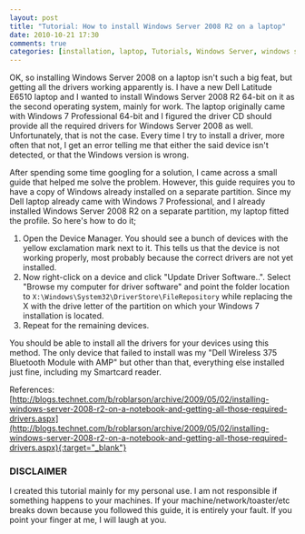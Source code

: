 ```yaml
---
layout: post
title: "Tutorial: How to install Windows Server 2008 R2 on a laptop"
date: 2010-10-21 17:30
comments: true
categories: [installation, laptop, Tutorials, Windows Server, windows server 2008 r2]
---
```

OK, so installing Windows Server 2008 on a laptop isn't such a big feat, but getting all the drivers working apparently is. I have a new Dell Latitude E6510 laptop and I wanted to install Windows Server 2008 R2 64-bit on it as the second operating system, mainly for work. The laptop originally came with Windows 7 Professional 64-bit and I figured the driver CD should provide all the required drivers for Windows Server 2008 as well. Unfortunately, that is not the case. Every time I try to install a driver, more often that not, I get an error telling me that either the said device isn't detected, or that the Windows version is wrong.

After spending some time googling for a solution, I came across a small guide that helped me solve the problem. However, this guide requires you to have a copy of Windows already installed on a separate partition. Since my Dell laptop already came with Windows 7 Professional, and I already installed Windows Server 2008 R2 on a separate partition, my laptop fitted the profile. So here's how to do it;

<!--more-->

1. Open the Device Manager. You should see a bunch of devices with the yellow exclamation mark next to it. This tells us that the device is not working properly, most probably because the correct drivers are not yet installed.
2. Now right-click on a device and click "Update Driver Software..". Select "Browse my computer for driver software" and point the folder location to `X:\Windows\System32\DriverStore\FileRepository` while replacing the X with the drive letter of the partition on which your Windows 7 installation is located.
3. Repeat for the remaining devices.

You should be able to install all the drivers for your devices using this method. The only device that failed to install was my "Dell Wireless 375 Bluetooth Module with AMP" but other than that, everything else installed just fine, including my Smartcard reader.

References:[http://blogs.technet.com/b/roblarson/archive/2009/05/02/installing-windows-server-2008-r2-on-a-notebook-and-getting-all-those-required-drivers.aspx](http://blogs.technet.com/b/roblarson/archive/2009/05/02/installing-windows-server-2008-r2-on-a-notebook-and-getting-all-those-required-drivers.aspx){:target="_blank"}

### DISCLAIMER ###

I created this tutorial mainly for my personal use. I am not responsible if something happens to your machines. If your machine/network/toaster/etc breaks down because you followed this guide, it is entirely your fault. If you point your finger at me, I will laugh at you.
